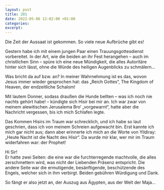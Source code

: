 ```yaml
---
layout: post
title: 201
date: 2022-05-06 12:02:00 +01:00
categories: 
excerpt: 
---
```


Die Zeit der Aussaat ist gekommen. So viele neue Aufbrüche gibt es!

Gestern habe ich mit einem jungen Paar einen Trauungsgottesdienst vorbereitet. In der Art, wie die beiden an ihr Fest herangehen – auch im christlichen Sinn – spüre ich eine neue Mündigkeit, die alles Autoritäre hinter sich lässt, ohne die Würde des heiligen Augenblicks zu schmälern…

Was bricht da auf bzw. an? In meiner Wahrnehmung ist es das, wovon Jesus immer wieder gesprochen hat: das „Reich Gottes“, The Kingdom of Heaven, der endzeitliche Schalom!

Mit lautem Donner, sodass draußen die Hunde bellten – was ich noch nie nachts gehört habe! – kündigte sich Hisir bei mir an. Ich war zwar von meinem alewitischen Jerusalema Bro‘ „vorgewarnt“, hatte aber die Nachricht vergessen, bis ich mich Schlafen legte.

Das Kommen Hisirs im Traum war schrecklich, und ich habe so laut geschrien, dass ich von meinem Schreien aufgewacht bin. Erst kannte ich mich gar nicht aus; dann aber erinnerte ich mich an die Worte von Yildiray: „Heute Nacht ist die Nacht des Hisir“. Da wurde mir klar, wer mir im Traum widerfahren war: der Prophet!

Hi Sir!\
Er hatte zwei Seiten: die eine war die furchterregende machtvolle, die alles zerschmettern wird, was nicht der Liebenden Präsenz entspricht. Die andere Seite war die ermutigende, besänftigende, beschützende des Engels, welcher sich in ihm verbirgt. Beiden gebühren Würdigung und Dank.

So fängt er also jetzt an, der Auszug aus Ägypten, aus der Welt der Maja…
